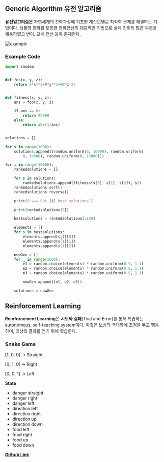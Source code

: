 ## Generic Algorithm 유전 알고리즘

<strong>유전알고리즘은</strong> 자연세계의 진화과정에 기초한 계산모델로 최적화 문제를 해결하는 기법이다. 생물의 진화를 모방한 진화연산의 대표적인 기법으로 실제 진화의 많은 부분을 채용하였고 변이, 교배 연산 등이 존재한다.

![example](https://t1.daumcdn.net/cfile/tistory/263E2C4357334F6217)

### Example Code

```python
import random


def foo(x, y, z):
    return 6*x**3+9*y**2+90*z-25


def fitness(x, y, z):
    ans = foo(x, y, z)

    if ans == 0:
        return 99999
    else:
        return abs(1/ans)


solutions = []

for s in range(1000):
    solutions.append((random.uniform(0, 10000), random.uniform(
        0, 10000), random.uniform(0, 10000)))

for i in range(10000):
    rankedsolutions = []

    for s in solutions:
        rankedsolutions.append((fitness(s[0], s[1], s[2]), s))
    rankedsolutions.sort()
    rankedsolutions.reverse()

    print(f'=== Get {i} best solutions')

    print(rankedsolutions[0])

    bestsolutions = rankedsolutions[:100]

    elements = []
    for s in bestsolutions:
        elements.append(s[1][0])
        elements.append(s[1][1])
        elements.append(s[1][2])

    newGen = []
    for _ in range(1000):
        e1 = random.choice(elements) * random.uniform(0.9, 1.1)
        e2 = random.choice(elements) * random.uniform(0.9, 1.1)
        e3 = random.choice(elements) * random.uniform(0.9, 1.1)

        newGen.append((e1, e2, e3))

    solutions = newGen

```

## Reinforcement Learning

<strong>Reinforcement Learning</strong>은 <strong>시도와 실패</strong>(Trial and Error)를 통해 학습하는 autonomous, self-teaching system이다. 이것은 보상의 극대화에 초점을 두고 행동하며, 최상의 결과를 얻기 위해 학습한다.

### Snake Game

[1, 0, 0] -> Straight

[0, 1, 0] -> Right

[0, 0, 1] -> Left

<strong>State</strong>

- danger straight
- danger right
- danger left
- direction left
- direction right
- direction up
- direction down
- food left
- food right
- food up
- food down

[**Github Link**](https://github.com/yoonhero/OurAICar/tree/master/ai/snake_ai)
